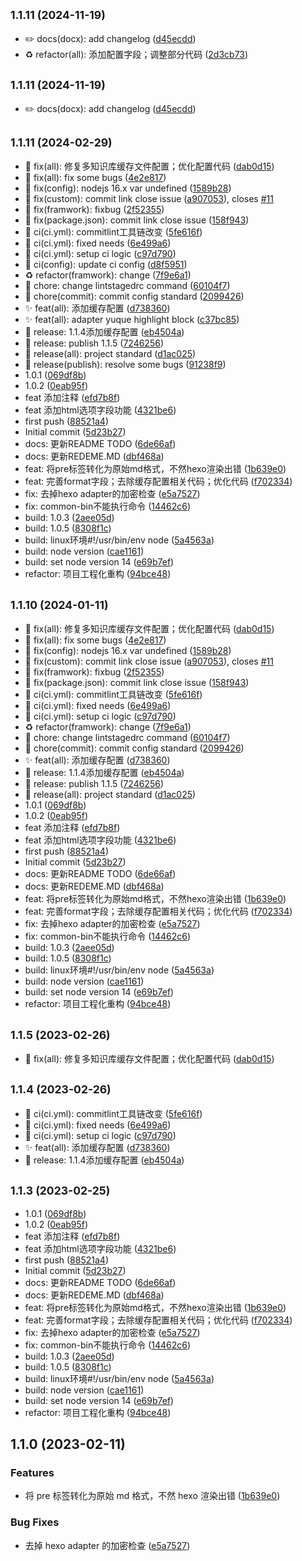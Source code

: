 ## <small>1.1.11 (2024-11-19)</small>

* :pencil2: docs(docx): add changelog ([d45ecdd](https://github.com/wztlink1013/yuque-hexo-lyrics/commit/d45ecdd))
* :recycle: refactor(all): 添加配置字段；调整部分代码 ([2d3cb73](https://github.com/wztlink1013/yuque-hexo-lyrics/commit/2d3cb73))



## <small>1.1.11 (2024-11-19)</small>

* :pencil2: docs(docx): add changelog ([d45ecdd](https://github.com/wztlink1013/yuque-hexo-lyrics/commit/d45ecdd))



## <small>1.1.11 (2024-02-29)</small>

* :bug: fix(all): 修复多知识库缓存文件配置；优化配置代码 ([dab0d15](https://github.com/wztlink1013/yuque-hexo-lyrics/commit/dab0d15))
* :bug: fix(all): fix some bugs ([4e2e817](https://github.com/wztlink1013/yuque-hexo-lyrics/commit/4e2e817))
* :bug: fix(config): nodejs 16.x var undefined ([1589b28](https://github.com/wztlink1013/yuque-hexo-lyrics/commit/1589b28))
* :bug: fix(custom): commit link close issue ([a907053](https://github.com/wztlink1013/yuque-hexo-lyrics/commit/a907053)), closes [#11](https://github.com/wztlink1013/yuque-hexo-lyrics/issues/11)
* :bug: fix(framwork): fixbug ([2f52355](https://github.com/wztlink1013/yuque-hexo-lyrics/commit/2f52355))
* :bug: fix(package.json): commit link close issue ([158f943](https://github.com/wztlink1013/yuque-hexo-lyrics/commit/158f943))
* :construction_worker: ci(ci.yml): commitlint工具链改变 ([5fe616f](https://github.com/wztlink1013/yuque-hexo-lyrics/commit/5fe616f))
* :construction_worker: ci(ci.yml): fixed needs ([6e499a6](https://github.com/wztlink1013/yuque-hexo-lyrics/commit/6e499a6))
* :construction_worker: ci(ci.yml): setup ci logic ([c97d790](https://github.com/wztlink1013/yuque-hexo-lyrics/commit/c97d790))
* :construction_worker: ci(config): update ci config ([d8f5951](https://github.com/wztlink1013/yuque-hexo-lyrics/commit/d8f5951))
* :recycle: refactor(framwork): change ([7f9e6a1](https://github.com/wztlink1013/yuque-hexo-lyrics/commit/7f9e6a1))
* :rocket: chore: change lintstagedrc command ([60104f7](https://github.com/wztlink1013/yuque-hexo-lyrics/commit/60104f7))
* :rocket: chore(commit): commit config standard ([2099426](https://github.com/wztlink1013/yuque-hexo-lyrics/commit/2099426))
* :sparkles: feat(all): 添加缓存配置 ([d738360](https://github.com/wztlink1013/yuque-hexo-lyrics/commit/d738360))
* :sparkles: feat(all): adapter yuque highlight block ([c37bc85](https://github.com/wztlink1013/yuque-hexo-lyrics/commit/c37bc85))
* :tada: release: 1.1.4添加缓存配置 ([eb4504a](https://github.com/wztlink1013/yuque-hexo-lyrics/commit/eb4504a))
* :tada: release: publish 1.1.5 ([7246256](https://github.com/wztlink1013/yuque-hexo-lyrics/commit/7246256))
* :tada: release(all): project standard ([d1ac025](https://github.com/wztlink1013/yuque-hexo-lyrics/commit/d1ac025))
* :tada: release(publish): resolve some bugs ([91238f9](https://github.com/wztlink1013/yuque-hexo-lyrics/commit/91238f9))
* 1.0.1 ([069df8b](https://github.com/wztlink1013/yuque-hexo-lyrics/commit/069df8b))
* 1.0.2 ([0eab95f](https://github.com/wztlink1013/yuque-hexo-lyrics/commit/0eab95f))
* feat 添加注释 ([efd7b8f](https://github.com/wztlink1013/yuque-hexo-lyrics/commit/efd7b8f))
* feat 添加html选项字段功能 ([4321be6](https://github.com/wztlink1013/yuque-hexo-lyrics/commit/4321be6))
* first push ([88521a4](https://github.com/wztlink1013/yuque-hexo-lyrics/commit/88521a4))
* Initial commit ([5d23b27](https://github.com/wztlink1013/yuque-hexo-lyrics/commit/5d23b27))
* docs: 更新README TODO ([6de66af](https://github.com/wztlink1013/yuque-hexo-lyrics/commit/6de66af))
* docs: 更新REDEME.MD ([dbf468a](https://github.com/wztlink1013/yuque-hexo-lyrics/commit/dbf468a))
* feat: 将pre标签转化为原始md格式，不然hexo渲染出错 ([1b639e0](https://github.com/wztlink1013/yuque-hexo-lyrics/commit/1b639e0))
* feat: 完善format字段；去除缓存配置相关代码；优化代码 ([f702334](https://github.com/wztlink1013/yuque-hexo-lyrics/commit/f702334))
* fix: 去掉hexo adapter的加密检查 ([e5a7527](https://github.com/wztlink1013/yuque-hexo-lyrics/commit/e5a7527))
* fix: common-bin不能执行命令 ([14462c6](https://github.com/wztlink1013/yuque-hexo-lyrics/commit/14462c6))
* build: 1.0.3 ([2aee05d](https://github.com/wztlink1013/yuque-hexo-lyrics/commit/2aee05d))
* build: 1.0.5 ([8308f1c](https://github.com/wztlink1013/yuque-hexo-lyrics/commit/8308f1c))
* build: linux环境#!/usr/bin/env node ([5a4563a](https://github.com/wztlink1013/yuque-hexo-lyrics/commit/5a4563a))
* build: node version ([cae1161](https://github.com/wztlink1013/yuque-hexo-lyrics/commit/cae1161))
* build: set node version 14 ([e69b7ef](https://github.com/wztlink1013/yuque-hexo-lyrics/commit/e69b7ef))
* refactor: 项目工程化重构 ([94bce48](https://github.com/wztlink1013/yuque-hexo-lyrics/commit/94bce48))



## <small>1.1.10 (2024-01-11)</small>

* :bug: fix(all): 修复多知识库缓存文件配置；优化配置代码 ([dab0d15](https://github.com/wztlink1013/yuque-hexo-lyrics/commit/dab0d15))
* :bug: fix(all): fix some bugs ([4e2e817](https://github.com/wztlink1013/yuque-hexo-lyrics/commit/4e2e817))
* :bug: fix(config): nodejs 16.x var undefined ([1589b28](https://github.com/wztlink1013/yuque-hexo-lyrics/commit/1589b28))
* :bug: fix(custom): commit link close issue ([a907053](https://github.com/wztlink1013/yuque-hexo-lyrics/commit/a907053)), closes [#11](https://github.com/wztlink1013/yuque-hexo-lyrics/issues/11)
* :bug: fix(framwork): fixbug ([2f52355](https://github.com/wztlink1013/yuque-hexo-lyrics/commit/2f52355))
* :bug: fix(package.json): commit link close issue ([158f943](https://github.com/wztlink1013/yuque-hexo-lyrics/commit/158f943))
* :construction_worker: ci(ci.yml): commitlint工具链改变 ([5fe616f](https://github.com/wztlink1013/yuque-hexo-lyrics/commit/5fe616f))
* :construction_worker: ci(ci.yml): fixed needs ([6e499a6](https://github.com/wztlink1013/yuque-hexo-lyrics/commit/6e499a6))
* :construction_worker: ci(ci.yml): setup ci logic ([c97d790](https://github.com/wztlink1013/yuque-hexo-lyrics/commit/c97d790))
* :recycle: refactor(framwork): change ([7f9e6a1](https://github.com/wztlink1013/yuque-hexo-lyrics/commit/7f9e6a1))
* :rocket: chore: change lintstagedrc command ([60104f7](https://github.com/wztlink1013/yuque-hexo-lyrics/commit/60104f7))
* :rocket: chore(commit): commit config standard ([2099426](https://github.com/wztlink1013/yuque-hexo-lyrics/commit/2099426))
* :sparkles: feat(all): 添加缓存配置 ([d738360](https://github.com/wztlink1013/yuque-hexo-lyrics/commit/d738360))
* :tada: release: 1.1.4添加缓存配置 ([eb4504a](https://github.com/wztlink1013/yuque-hexo-lyrics/commit/eb4504a))
* :tada: release: publish 1.1.5 ([7246256](https://github.com/wztlink1013/yuque-hexo-lyrics/commit/7246256))
* :tada: release(all): project standard ([d1ac025](https://github.com/wztlink1013/yuque-hexo-lyrics/commit/d1ac025))
* 1.0.1 ([069df8b](https://github.com/wztlink1013/yuque-hexo-lyrics/commit/069df8b))
* 1.0.2 ([0eab95f](https://github.com/wztlink1013/yuque-hexo-lyrics/commit/0eab95f))
* feat 添加注释 ([efd7b8f](https://github.com/wztlink1013/yuque-hexo-lyrics/commit/efd7b8f))
* feat 添加html选项字段功能 ([4321be6](https://github.com/wztlink1013/yuque-hexo-lyrics/commit/4321be6))
* first push ([88521a4](https://github.com/wztlink1013/yuque-hexo-lyrics/commit/88521a4))
* Initial commit ([5d23b27](https://github.com/wztlink1013/yuque-hexo-lyrics/commit/5d23b27))
* docs: 更新README TODO ([6de66af](https://github.com/wztlink1013/yuque-hexo-lyrics/commit/6de66af))
* docs: 更新REDEME.MD ([dbf468a](https://github.com/wztlink1013/yuque-hexo-lyrics/commit/dbf468a))
* feat: 将pre标签转化为原始md格式，不然hexo渲染出错 ([1b639e0](https://github.com/wztlink1013/yuque-hexo-lyrics/commit/1b639e0))
* feat: 完善format字段；去除缓存配置相关代码；优化代码 ([f702334](https://github.com/wztlink1013/yuque-hexo-lyrics/commit/f702334))
* fix: 去掉hexo adapter的加密检查 ([e5a7527](https://github.com/wztlink1013/yuque-hexo-lyrics/commit/e5a7527))
* fix: common-bin不能执行命令 ([14462c6](https://github.com/wztlink1013/yuque-hexo-lyrics/commit/14462c6))
* build: 1.0.3 ([2aee05d](https://github.com/wztlink1013/yuque-hexo-lyrics/commit/2aee05d))
* build: 1.0.5 ([8308f1c](https://github.com/wztlink1013/yuque-hexo-lyrics/commit/8308f1c))
* build: linux环境#!/usr/bin/env node ([5a4563a](https://github.com/wztlink1013/yuque-hexo-lyrics/commit/5a4563a))
* build: node version ([cae1161](https://github.com/wztlink1013/yuque-hexo-lyrics/commit/cae1161))
* build: set node version 14 ([e69b7ef](https://github.com/wztlink1013/yuque-hexo-lyrics/commit/e69b7ef))
* refactor: 项目工程化重构 ([94bce48](https://github.com/wztlink1013/yuque-hexo-lyrics/commit/94bce48))



## <small>1.1.5 (2023-02-26)</small>

* :bug: fix(all): 修复多知识库缓存文件配置；优化配置代码 ([dab0d15](https://github.com/wztlink1013/yuque-hexo-lyrics/commit/dab0d15))



## <small>1.1.4 (2023-02-26)</small>

* :construction_worker: ci(ci.yml): commitlint工具链改变 ([5fe616f](https://github.com/wztlink1013/yuque-hexo-lyrics/commit/5fe616f))
* :construction_worker: ci(ci.yml): fixed needs ([6e499a6](https://github.com/wztlink1013/yuque-hexo-lyrics/commit/6e499a6))
* :construction_worker: ci(ci.yml): setup ci logic ([c97d790](https://github.com/wztlink1013/yuque-hexo-lyrics/commit/c97d790))
* :sparkles: feat(all): 添加缓存配置 ([d738360](https://github.com/wztlink1013/yuque-hexo-lyrics/commit/d738360))
* :tada: release: 1.1.4添加缓存配置 ([eb4504a](https://github.com/wztlink1013/yuque-hexo-lyrics/commit/eb4504a))




## <small>1.1.3 (2023-02-25)</small>

* 1.0.1 ([069df8b](https://github.com/wztlink1013/yuque-hexo-lyrics/commit/069df8b))
* 1.0.2 ([0eab95f](https://github.com/wztlink1013/yuque-hexo-lyrics/commit/0eab95f))
* feat 添加注释 ([efd7b8f](https://github.com/wztlink1013/yuque-hexo-lyrics/commit/efd7b8f))
* feat 添加html选项字段功能 ([4321be6](https://github.com/wztlink1013/yuque-hexo-lyrics/commit/4321be6))
* first push ([88521a4](https://github.com/wztlink1013/yuque-hexo-lyrics/commit/88521a4))
* Initial commit ([5d23b27](https://github.com/wztlink1013/yuque-hexo-lyrics/commit/5d23b27))
* docs: 更新README TODO ([6de66af](https://github.com/wztlink1013/yuque-hexo-lyrics/commit/6de66af))
* docs: 更新REDEME.MD ([dbf468a](https://github.com/wztlink1013/yuque-hexo-lyrics/commit/dbf468a))
* feat: 将pre标签转化为原始md格式，不然hexo渲染出错 ([1b639e0](https://github.com/wztlink1013/yuque-hexo-lyrics/commit/1b639e0))
* feat: 完善format字段；去除缓存配置相关代码；优化代码 ([f702334](https://github.com/wztlink1013/yuque-hexo-lyrics/commit/f702334))
* fix: 去掉hexo adapter的加密检查 ([e5a7527](https://github.com/wztlink1013/yuque-hexo-lyrics/commit/e5a7527))
* fix: common-bin不能执行命令 ([14462c6](https://github.com/wztlink1013/yuque-hexo-lyrics/commit/14462c6))
* build: 1.0.3 ([2aee05d](https://github.com/wztlink1013/yuque-hexo-lyrics/commit/2aee05d))
* build: 1.0.5 ([8308f1c](https://github.com/wztlink1013/yuque-hexo-lyrics/commit/8308f1c))
* build: linux环境#!/usr/bin/env node ([5a4563a](https://github.com/wztlink1013/yuque-hexo-lyrics/commit/5a4563a))
* build: node version ([cae1161](https://github.com/wztlink1013/yuque-hexo-lyrics/commit/cae1161))
* build: set node version 14 ([e69b7ef](https://github.com/wztlink1013/yuque-hexo-lyrics/commit/e69b7ef))
* refactor: 项目工程化重构 ([94bce48](https://github.com/wztlink1013/yuque-hexo-lyrics/commit/94bce48))



## 1.1.0 (2023-02-11)

### Features

- 将 pre 标签转化为原始 md 格式，不然 hexo 渲染出错 ([1b639e0](https://github.com/wztlink1013/yuque-hexo-lyrics/commit/1b639e00f2778b7a2cea783698702051114f2cc7))

### Bug Fixes

- 去掉 hexo adapter 的加密检查 ([e5a7527](https://github.com/wztlink1013/yuque-hexo-lyrics/commit/e5a7527faacc8ca8c6d5da21795c5ff91da0fc9a))
